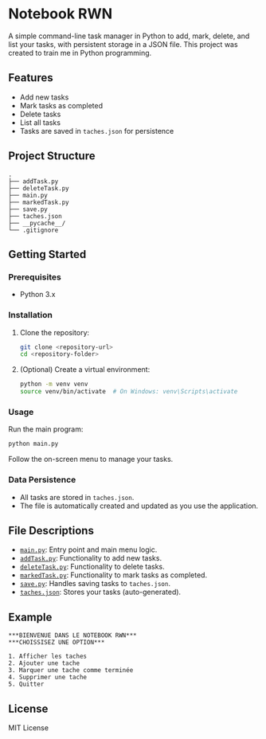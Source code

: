 # Notebook RWN

A simple command-line task manager in Python to add, mark, delete, and list your tasks, with persistent storage in a JSON file.
This project was created to train me in Python programming.

## Features

- Add new tasks
- Mark tasks as completed
- Delete tasks
- List all tasks
- Tasks are saved in `taches.json` for persistence

## Project Structure

```
.
├── addTask.py
├── deleteTask.py
├── main.py
├── markedTask.py
├── save.py
├── taches.json
├── __pycache__/
└── .gitignore
```

## Getting Started

### Prerequisites

- Python 3.x

### Installation

1. Clone the repository:
    ```sh
    git clone <repository-url>
    cd <repository-folder>
    ```

2. (Optional) Create a virtual environment:
    ```sh
    python -m venv venv
    source venv/bin/activate  # On Windows: venv\Scripts\activate
    ```

### Usage

Run the main program:

```sh
python main.py
```

Follow the on-screen menu to manage your tasks.

### Data Persistence

- All tasks are stored in `taches.json`.
- The file is automatically created and updated as you use the application.

## File Descriptions

- [`main.py`](main.py): Entry point and main menu logic.
- [`addTask.py`](addTask.py): Functionality to add new tasks.
- [`deleteTask.py`](deleteTask.py): Functionality to delete tasks.
- [`markedTask.py`](markedTask.py): Functionality to mark tasks as completed.
- [`save.py`](save.py): Handles saving tasks to `taches.json`.
- [`taches.json`](taches.json): Stores your tasks (auto-generated).

## Example

```
***BIENVENUE DANS LE NOTEBOOK RWN***
***CHOISSISEZ UNE OPTION***

1. Afficher les taches
2. Ajouter une tache
3. Marquer une tache comme terminée
4. Supprimer une tache
5. Quitter
```

## License

MIT License